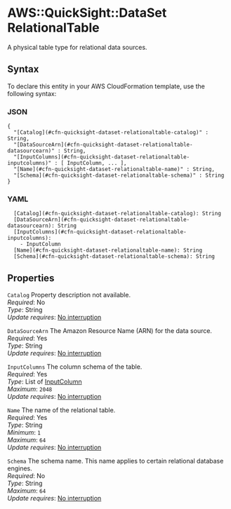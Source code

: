 # AWS::QuickSight::DataSet RelationalTable<a name="aws-properties-quicksight-dataset-relationaltable"></a>

A physical table type for relational data sources\.

## Syntax<a name="aws-properties-quicksight-dataset-relationaltable-syntax"></a>

To declare this entity in your AWS CloudFormation template, use the following syntax:

### JSON<a name="aws-properties-quicksight-dataset-relationaltable-syntax.json"></a>

```
{
  "[Catalog](#cfn-quicksight-dataset-relationaltable-catalog)" : String,
  "[DataSourceArn](#cfn-quicksight-dataset-relationaltable-datasourcearn)" : String,
  "[InputColumns](#cfn-quicksight-dataset-relationaltable-inputcolumns)" : [ InputColumn, ... ],
  "[Name](#cfn-quicksight-dataset-relationaltable-name)" : String,
  "[Schema](#cfn-quicksight-dataset-relationaltable-schema)" : String
}
```

### YAML<a name="aws-properties-quicksight-dataset-relationaltable-syntax.yaml"></a>

```
  [Catalog](#cfn-quicksight-dataset-relationaltable-catalog): String
  [DataSourceArn](#cfn-quicksight-dataset-relationaltable-datasourcearn): String
  [InputColumns](#cfn-quicksight-dataset-relationaltable-inputcolumns):
    - InputColumn
  [Name](#cfn-quicksight-dataset-relationaltable-name): String
  [Schema](#cfn-quicksight-dataset-relationaltable-schema): String
```

## Properties<a name="aws-properties-quicksight-dataset-relationaltable-properties"></a>

`Catalog` <a name="cfn-quicksight-dataset-relationaltable-catalog"></a>
Property description not available\.  
_Required_: No  
_Type_: String  
_Update requires_: [No interruption](https://docs.aws.amazon.com/AWSCloudFormation/latest/UserGuide/using-cfn-updating-stacks-update-behaviors.html#update-no-interrupt)

`DataSourceArn` <a name="cfn-quicksight-dataset-relationaltable-datasourcearn"></a>
The Amazon Resource Name \(ARN\) for the data source\.  
_Required_: Yes  
_Type_: String  
_Update requires_: [No interruption](https://docs.aws.amazon.com/AWSCloudFormation/latest/UserGuide/using-cfn-updating-stacks-update-behaviors.html#update-no-interrupt)

`InputColumns` <a name="cfn-quicksight-dataset-relationaltable-inputcolumns"></a>
The column schema of the table\.  
_Required_: Yes  
_Type_: List of [InputColumn](aws-properties-quicksight-dataset-inputcolumn.md)  
_Maximum_: `2048`  
_Update requires_: [No interruption](https://docs.aws.amazon.com/AWSCloudFormation/latest/UserGuide/using-cfn-updating-stacks-update-behaviors.html#update-no-interrupt)

`Name` <a name="cfn-quicksight-dataset-relationaltable-name"></a>
The name of the relational table\.  
_Required_: Yes  
_Type_: String  
_Minimum_: `1`  
_Maximum_: `64`  
_Update requires_: [No interruption](https://docs.aws.amazon.com/AWSCloudFormation/latest/UserGuide/using-cfn-updating-stacks-update-behaviors.html#update-no-interrupt)

`Schema` <a name="cfn-quicksight-dataset-relationaltable-schema"></a>
The schema name\. This name applies to certain relational database engines\.  
_Required_: No  
_Type_: String  
_Maximum_: `64`  
_Update requires_: [No interruption](https://docs.aws.amazon.com/AWSCloudFormation/latest/UserGuide/using-cfn-updating-stacks-update-behaviors.html#update-no-interrupt)
